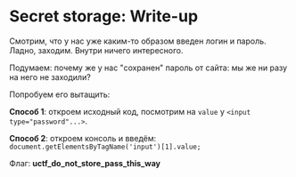 # Secret storage: Write-up

Смотрим, что у нас уже каким-то образом введен логин и пароль. Ладно, заходим.
Внутри ничего интересного.

Подумаем: почему же у нас "сохранен" пароль от сайта: мы же ни разу на него не
заходили?

Попробуем его вытащить:

**Способ 1**: откроем исходный код, посмотрим на `value` у `<input type="password"...>`.

**Способ 2**: откроем консоль и введём: `document.getElementsByTagName('input')[1].value;`

Флаг: **uctf_do_not_store_pass_this_way**
